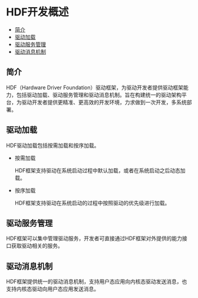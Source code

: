 # HDF开发概述<a name="ZH-CN_TOPIC_0000001051611604"></a>

-   [简介](#section0649162112376)
-   [驱动加载](#section68701942154319)
-   [驱动服务管理](#section12453133414412)
-   [驱动消息机制](#section129410710451)

## 简介<a name="section0649162112376"></a>

HDF（Hardware Driver Foundation）驱动框架，为驱动开发者提供驱动框架能力，包括驱动加载、驱动服务管理和驱动消息机制。旨在构建统一的驱动架构平台，为驱动开发者提供更精准、更高效的开发环境，力求做到一次开发，多系统部署。

## 驱动加载<a name="section68701942154319"></a>

HDF驱动加载包括按需加载和按序加载。

-   按需加载

    HDF框架支持驱动在系统启动过程中默认加载，或者在系统启动之后动态加载。

-   按序加载

    HDF框架支持驱动在系统启动的过程中按照驱动的优先级进行加载。


## 驱动服务管理<a name="section12453133414412"></a>

HDF框架可以集中管理驱动服务，开发者可直接通过HDF框架对外提供的能力接口获取驱动相关的服务。

## 驱动消息机制<a name="section129410710451"></a>

HDF框架提供统一的驱动消息机制，支持用户态应用向内核态驱动发送消息，也支持内核态驱动向用户态应用发送消息。


